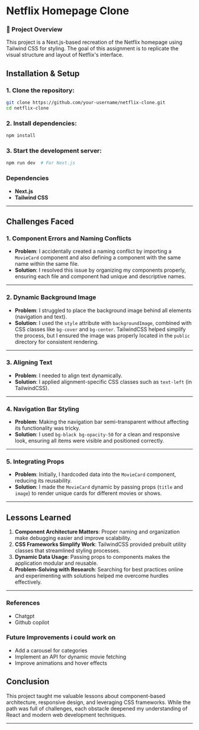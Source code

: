 # Netflix Homepage Clone

### 📌 Project Overview

This project is a Next.js-based recreation of the Netflix homepage using Tailwind CSS for styling. The goal of this assignment is to replicate the visual structure and layout of Netflix's interface.


## Installation & Setup
### 1. Clone the repository:
```sh
git clone https://github.com/your-username/netflix-clone.git
cd netflix-clone
```
### 2. Install dependencies:
```sh
npm install
```
### 3. Start the development server:
```sh
npm run dev  # For Next.js
```

### Dependencies
- **Next.js**
- **Tailwind CSS**


---

## Challenges Faced

### 1. **Component Errors and Naming Conflicts**
   - **Problem**: I accidentally created a naming conflict by importing a `MovieCard` component and also defining a component with the same name within the same file.
   - **Solution**: I resolved this issue by organizing my components properly, ensuring each file and component had unique and descriptive names.

---

### 2. **Dynamic Background Image**
   - **Problem**: I struggled to place the background image behind all elements (navigation and text).
   - **Solution**: I used the `style` attribute with `backgroundImage`, combined with CSS classes like `bg-cover` and `bg-center`. TailwindCSS helped simplify the process, but I ensured the image was properly located in the `public` directory for consistent rendering.

---

### 3. **Aligning Text**
   - **Problem**: I needed to align text dynamically.
   - **Solution**: I applied alignment-specific CSS classes such as `text-left` (in TailwindCSS).

---

### 4. **Navigation Bar Styling**
   - **Problem**: Making the navigation bar semi-transparent without affecting its functionality was tricky.
   - **Solution**: I used `bg-black bg-opacity-50` for a clean and responsive look, ensuring all items were visible and positioned correctly.

---

### 5. **Integrating Props**
   - **Problem**: Initially, I hardcoded data into the `MovieCard` component, reducing its reusability.
   - **Solution**: I made the `MovieCard` dynamic by passing props (`title` and `image`) to render unique cards for different movies or shows.

---

## Lessons Learned

1. **Component Architecture Matters**: Proper naming and organization make debugging easier and improve scalability.
2. **CSS Frameworks Simplify Work**: TailwindCSS provided prebuilt utility classes that streamlined styling processes.
3. **Dynamic Data Usage**: Passing props to components makes the application modular and reusable.
4. **Problem-Solving with Research**: Searching for best practices online and experimenting with solutions helped me overcome hurdles effectively.

---
### References
- Chatgpt
- Github copilot

### Future Improvements i could work on
- Add a carousel for categories
- Implement an API for dynamic movie fetching
- Improve animations and hover effects

## Conclusion
This project taught me valuable lessons about component-based architecture, responsive design, and leveraging CSS frameworks. While the path was full of challenges, each obstacle deepened my understanding of React and modern web development techniques.

---
